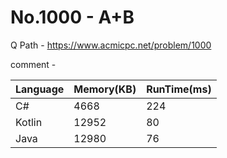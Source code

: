 # No.1000 - A+B
Q Path - https://www.acmicpc.net/problem/1000

comment - 

Language | Memory(KB) | RunTime(ms)
------------ | ------------- | ------
C# | 4668 | 224
Kotlin | 12952 | 80
Java | 12980 | 76 